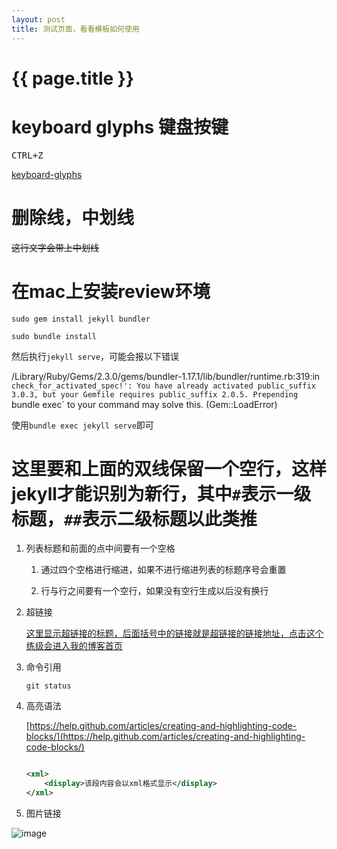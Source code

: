 ```yaml
---
layout: post
title: 测试页面，看看模板如何使用
---
```

{{ page.title }}
=============

# keyboard glyphs 键盘按键

<kbd><kbd>CTRL</kbd>+<kbd>Z</kbd></kbd>

[keyboard-glyphs](https://meta.stackexchange.com/questions/5527/keyboard-glyphs)

# 删除线，中划线

~~这行文字会带上中划线~~

# 在mac上安装review环境

`sudo gem install jekyll bundler`

`sudo bundle install`

然后执行`jekyll serve`，可能会报以下错误

/Library/Ruby/Gems/2.3.0/gems/bundler-1.17.1/lib/bundler/runtime.rb:319:in `check_for_activated_spec!': You have already activated public_suffix 3.0.3, but your Gemfile requires public_suffix 2.0.5. Prepending `bundle exec` to your command may solve this. (Gem::LoadError)

使用`bundle exec jekyll serve`即可

# 这里要和上面的双线保留一个空行，这样jekyll才能识别为新行，其中`#`表示一级标题，`##`表示二级标题以此类推

1. 列表标题和前面的点中间要有一个空格

    1. 通过四个空格进行缩进，如果不进行缩进列表的标题序号会重置
    
    2. 行与行之间要有一个空行，如果没有空行生成以后没有换行

2. 超链接

    [这里显示超链接的标题，后面括号中的链接就是超链接的链接地址，点击这个练级会进入我的博客首页](http://blog.liufangjie.cn)
    
3. 命令引用

    `git status`
    
4. 高亮语法

    [https://help.github.com/articles/creating-and-highlighting-code-blocks/](https://help.github.com/articles/creating-and-highlighting-code-blocks/)

    ```xml

    <xml>
        <display>该段内容会以xml格式显示</display>
    </xml>

    ``` 

5. 图片链接

![image](https://images.ctfassets.net/0lvk5dbamxpi/1CchmADcrSfPc7vqb7w5qK/ea1099f49d5d7ce24fbf9bbc141269f7/Securing_applications_with_ssh_tunneling___port_forwarding)
